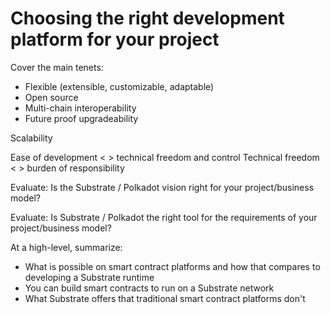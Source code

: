 # Choosing the right development platform for your project

Cover the main tenets:

* Flexible (extensible, customizable, adaptable)
* Open source
* Multi-chain interoperability
* Future proof upgradeability

Scalability

Ease of development < > technical freedom and control
Technical freedom < > burden of responsibility

Evaluate: Is the Substrate / Polkadot vision right for your project/business model?

Evaluate: Is Substrate / Polkadot the right tool for the requirements of your project/business model?

At a high-level, summarize:

* What is possible on smart contract platforms and how that compares to developing a Substrate runtime
* You can build smart contracts to run on a Substrate network
* What Substrate offers that traditional smart contract platforms don't
